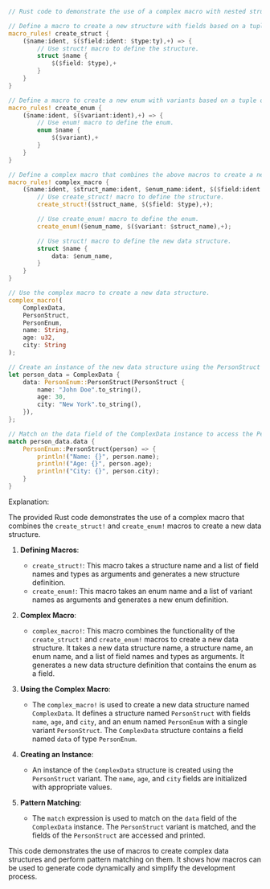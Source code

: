 ```rust
// Rust code to demonstrate the use of a complex macro with nested structures and pattern matching.

// Define a macro to create a new structure with fields based on a tuple of values.
macro_rules! create_struct {
    ($name:ident, $($field:ident: $type:ty),+) => {
        // Use struct! macro to define the structure.
        struct $name {
            $($field: $type),+
        }
    }
}

// Define a macro to create a new enum with variants based on a tuple of values.
macro_rules! create_enum {
    ($name:ident, $($variant:ident),+) => {
        // Use enum! macro to define the enum.
        enum $name {
            $($variant),+
        }
    }
}

// Define a complex macro that combines the above macros to create a new data structure.
macro_rules! complex_macro {
    ($name:ident, $struct_name:ident, $enum_name:ident, $($field:ident: $type:ty),+) => {
        // Use create_struct! macro to define the structure.
        create_struct!($struct_name, $($field: $type),+);

        // Use create_enum! macro to define the enum.
        create_enum!($enum_name, $($variant: $struct_name),+);

        // Use struct! macro to define the new data structure.
        struct $name {
            data: $enum_name,
        }
    }
}

// Use the complex macro to create a new data structure.
complex_macro!(
    ComplexData,
    PersonStruct,
    PersonEnum,
    name: String,
    age: u32,
    city: String
);

// Create an instance of the new data structure using the PersonStruct variant.
let person_data = ComplexData {
    data: PersonEnum::PersonStruct(PersonStruct {
        name: "John Doe".to_string(),
        age: 30,
        city: "New York".to_string(),
    }),
};

// Match on the data field of the ComplexData instance to access the PersonStruct variant.
match person_data.data {
    PersonEnum::PersonStruct(person) => {
        println!("Name: {}", person.name);
        println!("Age: {}", person.age);
        println!("City: {}", person.city);
    }
}

```

Explanation:

The provided Rust code demonstrates the use of a complex macro that combines the `create_struct!` and `create_enum!` macros to create a new data structure.

1. **Defining Macros**:
   - `create_struct!`: This macro takes a structure name and a list of field names and types as arguments and generates a new structure definition.
   - `create_enum!`: This macro takes an enum name and a list of variant names as arguments and generates a new enum definition.

2. **Complex Macro**:
   - `complex_macro!`: This macro combines the functionality of the `create_struct!` and `create_enum!` macros to create a new data structure. It takes a new data structure name, a structure name, an enum name, and a list of field names and types as arguments. It generates a new data structure definition that contains the enum as a field.

3. **Using the Complex Macro**:
   - The `complex_macro!` is used to create a new data structure named `ComplexData`. It defines a structure named `PersonStruct` with fields `name`, `age`, and `city`, and an enum named `PersonEnum` with a single variant `PersonStruct`. The `ComplexData` structure contains a field named `data` of type `PersonEnum`.

4. **Creating an Instance**:
   - An instance of the `ComplexData` structure is created using the `PersonStruct` variant. The `name`, `age`, and `city` fields are initialized with appropriate values.

5. **Pattern Matching**:
   - The `match` expression is used to match on the `data` field of the `ComplexData` instance. The `PersonStruct` variant is matched, and the fields of the `PersonStruct` are accessed and printed.

This code demonstrates the use of macros to create complex data structures and perform pattern matching on them. It shows how macros can be used to generate code dynamically and simplify the development process.